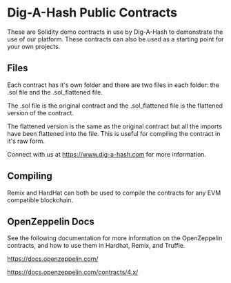# Dig-A-Hash Public Contracts

These are Solidity demo contracts in use by Dig-A-Hash to demonstrate the use of our platform. These contracts can also be used as a starting point for your own projects.

## Files

Each contract has it's own folder and there are two files in each folder: the .sol file and the .sol_flattened file.

The .sol file is the original contract and the .sol_flattened file is the flattened version of the contract.

The flattened version is the same as the original contract but all the imports have been flattened into the file. This is useful for compiling the contract in it's raw form.

Connect with us at https://www.dig-a-hash.com for more information.

## Compiling

Remix and HardHat can both be used to compile the contracts for any EVM compatible blockchain.

## OpenZeppelin Docs

See the following documentation for more information on the OpenZeppelin contracts, and how to use them in Hardhat, Remix, and Truffle.

https://docs.openzeppelin.com/

https://docs.openzeppelin.com/contracts/4.x/
